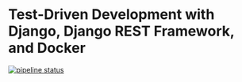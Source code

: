 # Test-Driven Development with Django, Django REST Framework, and Docker

[![pipeline status](https://gitlab.com/ryancheley/django-tdd-docker/badges/master/pipeline.svg)](https://gitlab.com/YOUR_GITLAB_NAMESPACE/django-tdd-docker/commits/master)